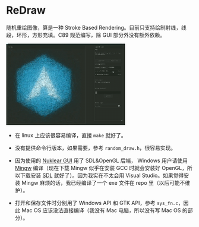 # ReDraw

随机重绘图像，算是一种 Stroke Based Rendering。目前只支持绘制射线，线段，环形，方形充填。C89 规范编写，除 GUI 部分外没有额外依赖。

![screenshot](https://github.com/i-evi/redraw/raw/master/demo/screenshot.gif)


* 在 linux 上应该很容易编译，直接 `make` 就好了。

* 没有提供命令行版本，如果需要，参考 `random_draw.h`，很容易实现。

* 因为使用的 [Nuklear GUI](https://github.com/Immediate-Mode-UI/Nuklear) 用了 SDL&OpenGL 后端， Windows 用户请使用 [Mingw](http://mingw.org/) 编译（现在下载 Mingw 似乎在安装 GCC 时就会安装好 OpenGL，所以下载安装 [SDL](http://libsdl.org/) 就好了）。因为我实在不太会用 Visual Studio。如果觉得安装 Mingw 麻烦的话，我已经编译了一个 exe 文件在 repo 里（以后可能不维护）。

* 打开和保存文件时分别用了 Windows API 和 GTK API，参考 `sys_fn.c`，因此 Mac OS 应该没法直接编译（我没有 Mac 电脑，所以没有写 Mac OS 的部分）。


